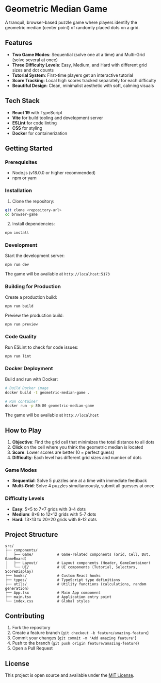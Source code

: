 # Geometric Median Game

A tranquil, browser-based puzzle game where players identify the geometric median (center point) of randomly placed dots on a grid.

## Features

- **Two Game Modes**: Sequential (solve one at a time) and Multi-Grid (solve several at once)
- **Three Difficulty Levels**: Easy, Medium, and Hard with different grid sizes and dot counts
- **Tutorial System**: First-time players get an interactive tutorial
- **Score Tracking**: Local high scores tracked separately for each difficulty
- **Beautiful Design**: Clean, minimalist aesthetic with soft, calming visuals

## Tech Stack

- **React 19** with TypeScript
- **Vite** for build tooling and development server
- **ESLint** for code linting
- **CSS** for styling
- **Docker** for containerization

## Getting Started

### Prerequisites

- Node.js (v18.0.0 or higher recommended)
- npm or yarn

### Installation

1. Clone the repository:

```bash
git clone <repository-url>
cd browser-game
```

2. Install dependencies:

```bash
npm install
```

### Development

Start the development server:

```bash
npm run dev
```

The game will be available at `http://localhost:5173`

### Building for Production

Create a production build:

```bash
npm run build
```

Preview the production build:

```bash
npm run preview
```

### Code Quality

Run ESLint to check for code issues:

```bash
npm run lint
```

### Docker Deployment

Build and run with Docker:

```bash
# Build Docker image
docker build -t geometric-median-game .

# Run container
docker run -p 80:80 geometric-median-game
```

The game will be available at `http://localhost`

## How to Play

1. **Objective**: Find the grid cell that minimizes the total distance to all dots
2. **Click** on the cell where you think the geometric median is located
3. **Score**: Lower scores are better (0 = perfect guess)
4. **Difficulty**: Each level has different grid sizes and number of dots

### Game Modes

- **Sequential**: Solve 5 puzzles one at a time with immediate feedback
- **Multi-Grid**: Solve 4 puzzles simultaneously, submit all guesses at once

### Difficulty Levels

- **Easy**: 5×5 to 7×7 grids with 3-4 dots
- **Medium**: 8×8 to 12×12 grids with 5-7 dots
- **Hard**: 13×13 to 20×20 grids with 8-12 dots

## Project Structure

```
src/
├── components/
│   ├── Game/           # Game-related components (Grid, Cell, Dot, GameBoard)
│   ├── Layout/         # Layout components (Header, GameContainer)
│   └── UI/             # UI components (Tutorial, Selectors, ScoreDisplay)
├── hooks/              # Custom React hooks
├── types/              # TypeScript type definitions
├── utils/              # Utility functions (calculations, random generation)
├── App.tsx             # Main App component
├── main.tsx            # Application entry point
└── index.css           # Global styles
```

## Contributing

1. Fork the repository
2. Create a feature branch (`git checkout -b feature/amazing-feature`)
3. Commit your changes (`git commit -m 'Add amazing feature'`)
4. Push to the branch (`git push origin feature/amazing-feature`)
5. Open a Pull Request

## License

This project is open source and available under the [MIT License](LICENSE).
